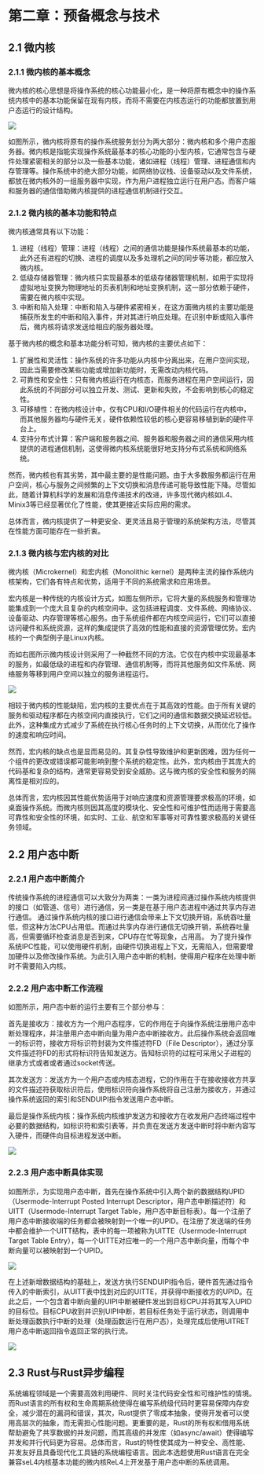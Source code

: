 # 第二章：预备概念与技术
## 2.1 微内核
### 2.1.1 微内核的基本概念
微内核的核心思想是将操作系统的核心功能最小化，是一种将原有概念中的操作系统内核中的基本功能保留在现有内核，而将不需要在内核态运行的功能都放置到用户态运行的设计结构。

![](../images/micro-kernel-structure.png)

如图所示，微内核将原有的操作系统服务划分为两大部分：微内核和多个用户态服务器。微内核是指能实现操作系统最基本的核心功能的小型内核，它通常包含与硬件处理紧密相关的部分以及一些基本功能，诸如进程（线程）管理、进程通信和内存管理等。操作系统中的绝大部分功能，如网络协议栈、设备驱动以及文件系统，都放在微内核外的一组服务器中实现，作为用户进程独立运行在用户态。而客户端和服务器的通信借助微内核提供的进程通信机制进行交互。  
### 2.1.2 微内核的基本功能和特点
微内核通常具有以下功能：
1. 进程（线程）管理：进程（线程）之间的通信功能是操作系统最基本的功能，此外还有进程的切换、进程的调度以及多处理机之间的同步等功能，都应放入微内核。
2. 低级存储器管理：微内核只实现最基本的低级存储器管理机制，如用于实现将虚拟地址变换为物理地址的页表机制和地址变换机制，这一部分依赖于硬件，需要在微内核中实现。
3. 中断和陷入处理：中断和陷入与硬件紧密相关，在这方面微内核的主要功能是捕获所发生的中断和陷入事件，并对其进行响应处理。在识别中断或陷入事件后，微内核将请求发送给相应的服务器处理。

基于微内核的概念和基本功能分析可知，微内核的主要优点如下：
1. 扩展性和灵活性：操作系统的许多功能从内核中分离出来，在用户空间实现，因此当需要修改某些功能或增加新功能时，无需改动内核代码。
2. 可靠性和安全性：只有微内核运行在内核态，而服务进程在用户空间运行，因此系统的不同部分可以独立开发、测试、更新和失败，不会影响到核心的稳定性。
3. 可移植性：在微内核设计中，仅有CPU和I/O硬件相关的代码运行在内核中，而其他服务器均与硬件无关，硬件依赖性较低的核心更容易移植到新的硬件平台上。
4. 支持分布式计算：客户端和服务器之间、服务器和服务器之间的通信采用内核提供的进程通信机制，这使得微内核系统能很好地支持分布式系统和网络系统。

然而，微内核也有其劣势，其中最主要的是性能问题。由于大多数服务都运行在用户空间，核心与服务之间频繁的上下文切换和消息传递可能导致性能下降。尽管如此，随着计算机科学的发展和消息传递技术的改进，许多现代微内核如L4、Minix3等已经显著优化了性能，使其更接近实际应用的需求。

总体而言，微内核提供了一种更安全、更灵活且易于管理的系统架构方法，尽管其在性能方面可能存在一些折衷。
### 2.1.3 微内核与宏内核的对比
微内核（Microkernel）和宏内核（Monolithic kernel）是两种主流的操作系统内核架构，它们各有特点和优势，适用于不同的系统需求和应用场景。

宏内核是一种传统的内核设计方式，如图左侧所示，它将大量的系统服务和管理功能集成到一个庞大且复杂的内核空间中。这包括进程调度、文件系统、网络协议、设备驱动、内存管理等核心服务。由于系统组件都在内核空间运行，它们可以直接访问硬件和系统资源，这样的集成提供了高效的性能和直接的资源管理优势。宏内核的一个典型例子是Linux内核。

而如右图所示微内核设计则采用了一种截然不同的方法。它仅在内核中实现最基本的服务，如最低级的进程和内存管理、通信机制等，而将其他服务如文件系统、网络服务等移到用户空间以独立的服务进程运行。

![](../images/micro-vs-monolithic.png)


相较于微内核的性能缺陷，宏内核的主要优点在于其高效的性能。由于所有关键的服务和驱动程序都在内核空间内直接执行，它们之间的通信和数据交换延迟较低。此外，这种集成方式减少了系统在执行核心任务时的上下文切换，从而优化了操作的速度和响应时间。

然而，宏内核的缺点也是显而易见的。其复杂性导致维护和更新困难，因为任何一个组件的更改或错误都可能影响到整个系统的稳定性。此外，宏内核由于其庞大的代码基和复杂的结构，通常更容易受到安全威胁。这与微内核的安全性和服务的隔离性是相对应的。

总体而言，宏内核因其性能优势适用于对响应速度和资源管理要求极高的环境，如桌面操作系统。而微内核则因其高度的模块化、安全性和可维护性而适用于需要高可靠性和安全性的环境，如实时、工业、航空和军事等对可靠性要求极高的关键任务领域。
## 2.2 用户态中断
### 2.2.1 用户态中断简介
传统操作系统的进程通信可以大致分为两类：一类为进程间通过操作系统内核提供的接口（如管道、信号）进行通信，另一类是在基于用户态进程中通过共享内存进行通信。
通过操作系统内核的接口进行通信会带来上下文切换开销，系统吞吐量低，但这种方法CPU占用低。而通过共享内存进行通信无切换开销，系统吞吐量高，但需要循环检查消息是否到来，CPU存在忙等现象，占用高。
为了提升操作系统IPC性能，可以使用硬件机制，由硬件切换进程上下文，无需陷入，但需要增加硬件以及修改操作系统。为此引入用户态中断的机制，使得用户程序在处理中断时不需要陷入内核。
### 2.2.2 用户态中断工作流程
如图所示，用户态中断的运行主要有三个部分参与：

首先是接收方：接收方为一个用户态程序，它的作用在于向操作系统注册用户态中断处理程序，并注册用户态中断向量为用户态中断接收方。此后操作系统会返回唯一的标识符，接收方将标识符封装为文件描述符FD（File Descriptor），通过分享文件描述符FD的形式将标识符告知发送方。告知标识符的过程可采用父子进程的继承方式或者或者通过socket传送。

其次发送方：发送方为一个用户态或内核态进程，它的作用在于在接收接收方共享的文件描述符获取标识符后，使用标识符向操作系统将自己注册为接收方，并通过操作系统返回的索引和SENDUIPI指令发送用户态中断。

最后是操作系统内核：操作系统内核维护发送方和接收方在收发用户态终端过程中必要的数据结构，如标识符和索引表等，并负责在发送方发送中断时将中断内容写入硬件，而硬件向目标进程发送中断。

![](../images/uintr-outline.png)

### 2.2.3 用户态中断具体实现
如图所示，为实现用户态中断，首先在操作系统中引入两个新的数据结构UPID（Usermode-Interrupt Posted Interrupt Descriptor，用户态中断描述符）和UITT（Usermode-Interrupt Target Table，用户态中断目标表）。每一个注册了用户态中断接收端的任务都会被映射到一个唯一的UPID。在注册了发送端的任务中都会维护一个UITT结构，表中的每一项被称为UITTE（Usermode-Interrupt Target Table Entry），每一个UITTE对应唯一的一个用户态中断向量，而每个中断向量可以被映射到一个UPID。

![](../images/uintr-hardware.png)

在上述新增数据结构的基础上，发送方执行SENDUIPI指令后，硬件首先通过指令传入的中断索引，从UITT表中找到对应的UITTE，并获得中断接收方的UPID。在此之后，一个包含着中断向量的UIPI中断被硬件发出到目标CPU并将其写入UPID的目标位。目标CPU收到并识别UIPI中断，若目标任务处于运行状态，则调用中断处理函数执行中断的处理（处理函数运行在用户态），处理完成后使用UITRET用户态中断返回指令返回正常的执行流。

![](../images/uintr-send-process.png)

## 2.3 Rust与Rust异步编程  
系统编程领域是一个需要高效利用硬件、同时关注代码安全性和可维护性的情境。而Rust语言的所有权和生命周期系统使得在编写系统级代码时更容易保障内存安全，减少潜在的漏洞和错误，其次，Rust提供了零成本抽象，使得开发者可以使用高层次的抽象，而无需担心性能问题。更重要的是，Rust的所有权和借用系统帮助避免了共享数据的并发问题，而其高级的并发库（如async/await）使得编写并发和并行代码更为容易。总体而言，Rust的特性使其成为一种安全、高性能、并发友好且具备现代化工具链的系统编程语言。因此本选题使用Rust语言在完全兼容seL4内核基本功能的微内核ReL4上开发基于用户态中断的系统调用。